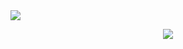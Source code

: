 <img src = "![Anurag's GitHub stats](https://github-stats-pi-eosin.vercel.app/api?username=rohith033&show_icons=true&theme=radical)" align="center" >
<p align="center">
  <a href="https://skillicons.dev">
    <img src="https://skillicons.dev/icons?i=cpp,python,pytorch,tensorflow,html,css,react,js,mysql,postgres" />
  </a>
</p>




